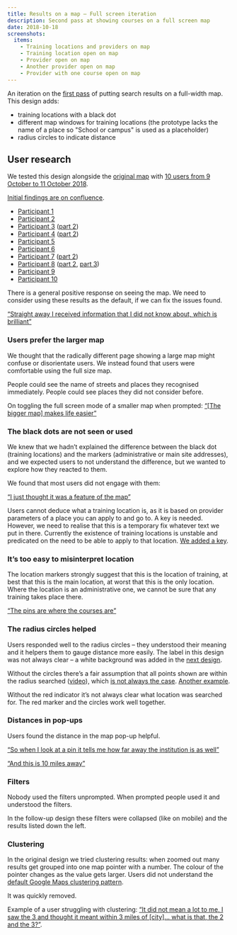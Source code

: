 ```yaml
---
title: Results on a map – Full screen iteration
description: Second pass at showing courses on a full screen map
date: 2018-10-18
screenshots:
  items:
    - Training locations and providers on map
    - Training location open on map
    - Provider open on map
    - Another provider open on map
    - Provider with one course open on map
---
```


An iteration on the [first pass](/find-teacher-training/experimental-map/) of putting search results on a full-width map. This design adds:

- training locations with a black dot
- different map windows for training locations (the prototype lacks the name of a place so "School or campus" is used as a placeholder)
- radius circles to indicate distance

## User research

We tested this design alongside the [original map](/find-teacher-training/map-original) with [10 users from 9 October to 11 October 2018](https://lookback.io/dfe-digital/r4-live-routes-in).

[Initial findings are on confluence](https://dfedigital.atlassian.net/wiki/spaces/BaT/pages/615219275/First+round+on+location).

- [Participant 1](https://lookback.io/watch/AprAGdLxxz9FdxGLJ)
- [Participant 2](https://lookback.io/watch/u9cZaEQQRZGDofaKP)
- [Participant 3](https://lookback.io/watch/ASAKdsr783jwsPMxh) ([part 2](https://lookback.io/watch/E9934fSeb3Zu5ubP4))
- [Participant 4](https://lookback.io/watch/SQSacPWpZoagWWb7y) ([part 2](https://lookback.io/watch/Z7hgQ6xFz5fxBjw48))
- [Participant 5](https://lookback.io/watch/GiTRz4TGGFdkWrQAy)
- [Participant 6](https://lookback.io/watch/6fpoe9h3RPnvRxAti)
- [Participant 7](https://lookback.io/watch/FCQB8Q5DTjkDAD44w) ([part 2](https://lookback.io/watch/MhCQ6R6gRASHmxxuX))
- [Participant 8](https://lookback.io/watch/ZJAPjZSHPkKiDiNXk) ([part 2](https://lookback.io/watch/mgtvefiPnJvgREmih), [part 3](https://lookback.io/watch/eXcRdhFDjFx8H8rXP))
- [Participant 9](https://lookback.io/watch/aMhWcCjxknPF69zsy)
- [Participant 10](https://lookback.io/watch/JXJFEQMvzDBk8HH32)

There is a general positive response on seeing the map. We need to consider using these results as the default, if we can fix the issues found.

[“Straight away I received information that I did not know about, which is brilliant”](https://lookback.io/watch/GiTRz4TGGFdkWrQAy?t=32m5.36s)

### Users prefer the larger map

We thought that the radically different page showing a large map might confuse or disorientate users. We instead found that users were comfortable using the full size map.

People could see the name of streets and places they recognised immediately. People could see places they did not consider before.

On toggling the full screen mode of a smaller map when prompted: [“\[The bigger map\] makes life easier”](https://lookback.io/watch/GiTRz4TGGFdkWrQAy?t=33m26.05s)

### The black dots are not seen or used

We knew that we hadn’t explained the difference between the black dot (training locations) and the markers (administrative or main site addresses), and we expected users to not understand the difference, but we wanted to explore how they reacted to them.

We found that most users did not engage with them:

[“I just thought it was a feature of the map”](https://lookback.io/watch/6fpoe9h3RPnvRxAti?t=28m39.88s)

Users cannot deduce what a training location is, as it is based on provider parameters of a place you can apply to and go to. A key is needed. However, we need to realise that this is a temporary fix whatever text we put in there. Currently the existence of training locations is unstable and predicated on the need to be able to apply to that location. [We added a key](/find-teacher-training/map-2).

### It’s too easy to misinterpret location

The location markers strongly suggest that this is the location of training, at best that this is the main location, at worst that this is the only location. Where the location is an administrative one, we cannot be sure that any training takes place there.

[“The pins are where the courses are”](https://lookback.io/watch/6fpoe9h3RPnvRxAti?t=30m7.54s)

### The radius circles helped

Users responded well to the radius circles – they understood their meaning and it helpers them to gauge distance more easily. The label in this design was not always clear – a white background was added in the [next design](/find-teacher-training/map-2).

Without the circles there’s a fair assumption that all points shown are within the radius searched ([video](https://lookback.io/watch/GiTRz4TGGFdkWrQAy?t=27m43.27s)), which [is not always the case](https://lookback.io/watch/GiTRz4TGGFdkWrQAy?t=30m27.11s). [Another example](https://lookback.io/watch/u9cZaEQQRZGDofaKP?t=53m34s).

Without the red indicator it’s not always clear what location was searched for. The red marker and the circles work well together.

### Distances in pop-ups

Users found the distance in the map pop-up helpful.

[“So when I look at a pin it tells me how far away the institution is as well”](https://lookback.io/watch/GiTRz4TGGFdkWrQAy?t=40m39.85s)

[“And this is 10 miles away”](https://lookback.io/watch/2y5X6M8ZqsKpthh3Q?t=1m12.15s)

### Filters

Nobody used the filters unprompted. When prompted people used it and understood the filters.

In the follow-up design these filters were collapsed (like on mobile) and the results listed down the left.

### Clustering

In the original design we tried clustering results: when zoomed out many results get grouped into one map pointer with a number. The colour of the pointer changes as the value gets larger. Users did not understand the [default Google Maps clustering pattern](https://developers.google.com/maps/documentation/javascript/marker-clustering).

It was quickly removed.

Example of a user struggling with clustering: [“It did not mean a lot to me, I saw the 3 and thought it meant within 3 miles of \[city\]… what is that, the 2 and the 3?”](https://lookback.io/watch/u9cZaEQQRZGDofaKP?t=57m9.02s).
